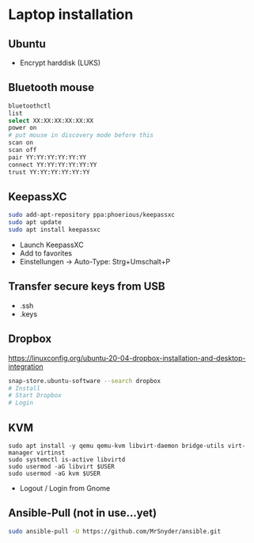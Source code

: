 # Laptop installation

## Ubuntu
* Encrypt harddisk (LUKS)

## Bluetooth mouse
```bash
bluetoothctl
list
select XX:XX:XX:XX:XX:XX
power on
# put mouse in discovery mode before this
scan on
scan off
pair YY:YY:YY:YY:YY:YY
connect YY:YY:YY:YY:YY:YY
trust YY:YY:YY:YY:YY:YY
```

## KeepassXC
```bash
sudo add-apt-repository ppa:phoerious/keepassxc
sudo apt update
sudo apt install keepassxc
```
* Launch KeepassXC
* Add to favorites
* Einstellungen -> Auto-Type: Strg+Umschalt+P

## Transfer secure keys from USB
* .ssh
* .keys

## Dropbox
https://linuxconfig.org/ubuntu-20-04-dropbox-installation-and-desktop-integration

```bash
snap-store.ubuntu-software --search dropbox
# Install
# Start Dropbox
# Login
```

## KVM
```
sudo apt install -y qemu qemu-kvm libvirt-daemon bridge-utils virt-manager virtinst
sudo systemctl is-active libvirtd
sudo usermod -aG libvirt $USER
sudo usermod -aG kvm $USER
```
* Logout / Login from Gnome


## Ansible-Pull (not in use...yet)
```bash
sudo ansible-pull -U https://github.com/MrSnyder/ansible.git
```

